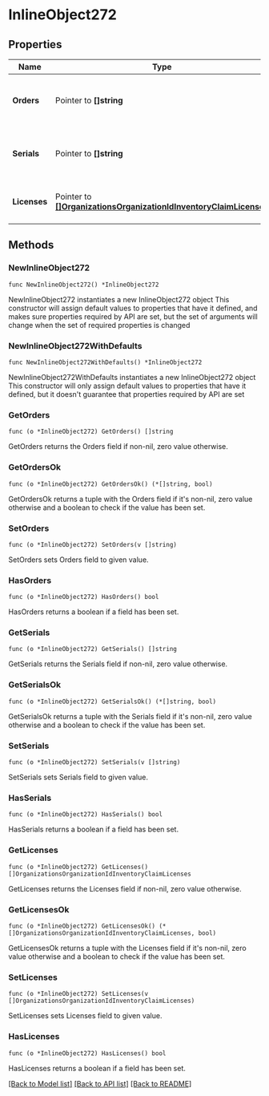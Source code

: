 # InlineObject272

## Properties

Name | Type | Description | Notes
------------ | ------------- | ------------- | -------------
**Orders** | Pointer to **[]string** | The numbers of the orders that should be claimed | [optional] 
**Serials** | Pointer to **[]string** | The serials of the devices that should be claimed | [optional] 
**Licenses** | Pointer to [**[]OrganizationsOrganizationIdInventoryClaimLicenses**](OrganizationsOrganizationIdInventoryClaimLicenses.md) | The licenses that should be claimed | [optional] 

## Methods

### NewInlineObject272

`func NewInlineObject272() *InlineObject272`

NewInlineObject272 instantiates a new InlineObject272 object
This constructor will assign default values to properties that have it defined,
and makes sure properties required by API are set, but the set of arguments
will change when the set of required properties is changed

### NewInlineObject272WithDefaults

`func NewInlineObject272WithDefaults() *InlineObject272`

NewInlineObject272WithDefaults instantiates a new InlineObject272 object
This constructor will only assign default values to properties that have it defined,
but it doesn't guarantee that properties required by API are set

### GetOrders

`func (o *InlineObject272) GetOrders() []string`

GetOrders returns the Orders field if non-nil, zero value otherwise.

### GetOrdersOk

`func (o *InlineObject272) GetOrdersOk() (*[]string, bool)`

GetOrdersOk returns a tuple with the Orders field if it's non-nil, zero value otherwise
and a boolean to check if the value has been set.

### SetOrders

`func (o *InlineObject272) SetOrders(v []string)`

SetOrders sets Orders field to given value.

### HasOrders

`func (o *InlineObject272) HasOrders() bool`

HasOrders returns a boolean if a field has been set.

### GetSerials

`func (o *InlineObject272) GetSerials() []string`

GetSerials returns the Serials field if non-nil, zero value otherwise.

### GetSerialsOk

`func (o *InlineObject272) GetSerialsOk() (*[]string, bool)`

GetSerialsOk returns a tuple with the Serials field if it's non-nil, zero value otherwise
and a boolean to check if the value has been set.

### SetSerials

`func (o *InlineObject272) SetSerials(v []string)`

SetSerials sets Serials field to given value.

### HasSerials

`func (o *InlineObject272) HasSerials() bool`

HasSerials returns a boolean if a field has been set.

### GetLicenses

`func (o *InlineObject272) GetLicenses() []OrganizationsOrganizationIdInventoryClaimLicenses`

GetLicenses returns the Licenses field if non-nil, zero value otherwise.

### GetLicensesOk

`func (o *InlineObject272) GetLicensesOk() (*[]OrganizationsOrganizationIdInventoryClaimLicenses, bool)`

GetLicensesOk returns a tuple with the Licenses field if it's non-nil, zero value otherwise
and a boolean to check if the value has been set.

### SetLicenses

`func (o *InlineObject272) SetLicenses(v []OrganizationsOrganizationIdInventoryClaimLicenses)`

SetLicenses sets Licenses field to given value.

### HasLicenses

`func (o *InlineObject272) HasLicenses() bool`

HasLicenses returns a boolean if a field has been set.


[[Back to Model list]](../README.md#documentation-for-models) [[Back to API list]](../README.md#documentation-for-api-endpoints) [[Back to README]](../README.md)


